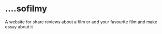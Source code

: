 # ....sofilmy
A website for share reviews about  a film or add your favourite film and make essay about it 
